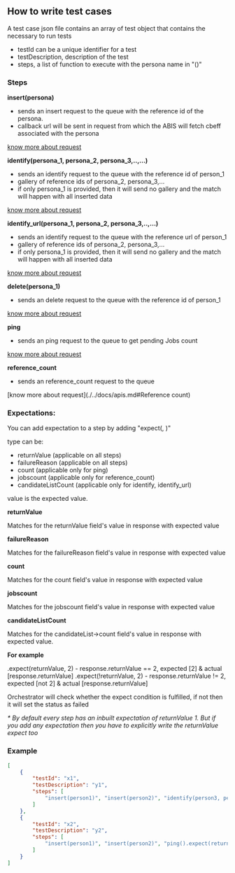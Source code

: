 ## How to write test cases

A test case json file contains an array of test object that contains the necessary to run tests

* testId can be a unique identifier for a test
* testDescription, description of the test
* steps, a list of function to execute with the persona name in "()"

### Steps

**insert(persona)**

* sends an insert request to the queue with the reference id of the persona. 
* callback url will be sent in request from which the ABIS will fetch cbeff associated with the persona

[know more about request](./../docs/apis.md#Insert)

**identify(persona_1, persona_2, persona_3,..,...)**

* sends an identify request to the queue with the reference id of person_1
* gallery of reference ids of persona_2, persona_3,...
* if only persona_1 is provided, then it will send no gallery and the match will happen with all inserted data

[know more about request](./../docs/apis.md#Identify)

**identify_url(persona_1, persona_2, persona_3,..,...)**

* sends an identify request to the queue with the reference url of person_1
* gallery of reference ids of persona_2, persona_3,...
* if only persona_1 is provided, then it will send no gallery and the match will happen with all inserted data

[know more about request](./../docs/apis.md#Identify)

**delete(persona_1)**

* sends an delete request to the queue with the reference id of person_1

[know more about request](./../docs/apis.md#Delete)

**ping**

* sends an ping request to the queue to get pending Jobs count

[know more about request](./../docs/apis.md#Ping)

**reference_count**

* sends an reference_count request to the queue

[know more about request](./../docs/apis.md#Reference count)

### Expectations:
You can add expectation to a step by adding "expect(<type>, <value>)"

type can be:
* returnValue (applicable on all steps)
* failureReason (applicable on all steps)
* count (applicable only for ping)
* jobscount (applicable only for reference_count)
* candidateListCount (applicable only for identify, identify_url)

value is the expected value. 


**returnValue**

Matches for the returnValue field's value in response with expected value

**failureReason**

Matches for the failureReason field's value in response with expected value

**count**

Matches for the count field's value in response with expected value

**jobscount**

Matches for the jobscount field's value in response with expected value

**candidateListCount**

Matches for the candidateList->count field's value in response with expected value.

**For example** 

.expect(returnValue, 2) - response.returnValue == 2, expected [2] & actual [response.returnValue]
.expect(!returnValue, 2) - response.returnValue != 2, expected [not 2] & actual [response.returnValue]

Orchestrator will check whether the expect condition is fulfilled, if not then it will set the status as failed

_* By default every step has an inbuilt expectation of returnValue 1. But if you add any expectation then you have to explicitly write the returnValue expect too_

### Example

```json
[
    {
        "testId": "x1",
        "testDescription": "y1",
        "steps": [
            "insert(person1)", "insert(person2)", "identify(person3, person1, person2).expect(returnValue, 1).expect(candidates, 2)"
        ]
    },
    {
        "testId": "x2",
        "testDescription": "y2",
        "steps": [
            "insert(person1)", "insert(person2)", "ping().expect(returnValue, 1).expect(jobscount, 2)"
        ]
    }
]
```